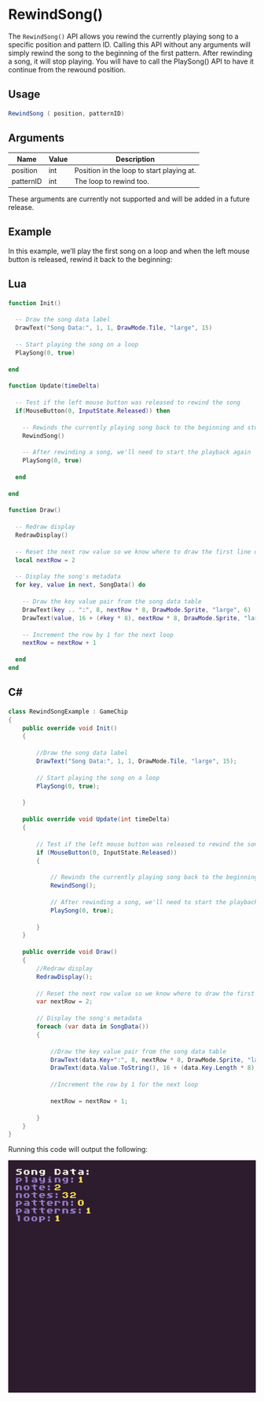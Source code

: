 # RewindSong()

The `RewindSong()` API allows you rewind the currently playing song to a specific position and pattern ID. Calling this API without any arguments will simply rewind the song to the beginning of the first pattern. After rewinding a song, it will stop playing. You will have to call the PlaySong() API to have it continue from the rewound position.

## Usage

```csharp
RewindSong ( position, patternID)
```

## Arguments

| Name      | Value | Description                                |
|-----------|-------|--------------------------------------------|
| position  | int   | Position in the loop to start playing at\. |
| patternID | int   | The loop to rewind too\.                   |

These arguments are currently not supported and will be added in a future release.

## Example

In this example, we’ll play the first song on a loop and when the left mouse button is released, rewind it back to the beginning:



## Lua

```lua
function Init()

  -- Draw the song data label
  DrawText("Song Data:", 1, 1, DrawMode.Tile, "large", 15)

  -- Start playing the song on a loop
  PlaySong(0, true)

end

function Update(timeDelta)

  -- Test if the left mouse button was released to rewind the song
  if(MouseButton(0, InputState.Released)) then

    -- Rewinds the currently playing song back to the beginning and stops playback
    RewindSong()

    -- After rewinding a song, we'll need to start the playback again
    PlaySong(0, true)

  end

end

function Draw()

  -- Redraw display
  RedrawDisplay()

  -- Reset the next row value so we know where to draw the first line of text
  local nextRow = 2

  -- Display the song's metadata
  for key, value in next, SongData() do

    -- Draw the key value pair from the song data table
    DrawText(key .. ":", 8, nextRow * 8, DrawMode.Sprite, "large", 6)
    DrawText(value, 16 + (#key * 8), nextRow * 8, DrawMode.Sprite, "large", 14)

    -- Increment the row by 1 for the next loop
    nextRow = nextRow + 1

  end
end
```



## C#

```csharp
class RewindSongExample : GameChip
{
    public override void Init()
    {

        //Draw the song data label
        DrawText("Song Data:", 1, 1, DrawMode.Tile, "large", 15);

        // Start playing the song on a loop
        PlaySong(0, true);

    }

    public override void Update(int timeDelta)
    { 

        // Test if the left mouse button was released to rewind the song
        if (MouseButton(0, InputState.Released))
        { 

            // Rewinds the currently playing song back to the beginning and stops playback
            RewindSong();

            // After rewinding a song, we'll need to start the playback again
            PlaySong(0, true);

        }
    }

    public override void Draw()
    { 
        //Redraw display
        RedrawDisplay();

        // Reset the next row value so we know where to draw the first line of text
        var nextRow = 2;

        // Display the song's metadata
        foreach (var data in SongData())
        {
            
            //Draw the key value pair from the song data table
            DrawText(data.Key+":", 8, nextRow * 8, DrawMode.Sprite, "large", 6);
            DrawText(data.Value.ToString(), 16 + (data.Key.Length * 8), nextRow * 8, DrawMode.Sprite, "large", 14);

            //Increment the row by 1 for the next loop

            nextRow = nextRow + 1;

        }
    }
}
```



Running this code will output the following:

![image alt text](images/RewindSongOutput_image_0.png)


